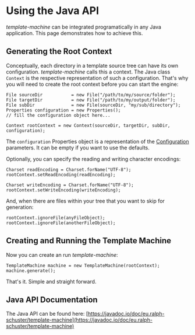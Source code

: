 # Using the Java API

*template-machine* can be integrated programatically in any Java application. This page demonstrates
how to achieve this.

## Generating the Root Context

Conceptually, each directory in a template source tree can have its own configuration. *template-machine*
calls this a context. The Java class `Context` is the respective representation of such a 
configuration. That's why you will need to create the root context before you can start the engine:

```
File sourceDir           = new File("/path/to/my/source/folder");
File targetDir           = new File("/path/to/my/output/folder");
File subDir              = new File(sourceDir, "my/sub/directory");
Properties configuration = new Properties();
// fill the configuration object here...

Context rootContext = new Context(sourceDir, targetDir, subDir, configuration);
```

The `configuration` Properties object is a representation of the [Configuration](CONFIGURATION.md) 
parameters. It can be empty if you want to use the defaults.

Optionally, you can specify the reading and writing character encodings:

```
Charset readEncoding = Charset.forName("UTF-8");
rootContext.setReadEncoding(readEncoding);

Charset writeEncoding = Charset.forName("UTF-8");
rootContext.setWriteEncoding(writeEncoding);
```

And, when there are files within your tree that you want to skip for generation:

```
rootContext.ignoreFile(anyFileObject);
rootContext.ignoreFile(anotherFileObject);
```

## Creating and Running the Template Machine

Now you can create an run *template-machine*:

```
TemplateMachine machine = new TemplateMachine(rootContext);
machine.generate();
```

That's it. Simple and straight forward.

## Java API Documentation

The Java API can be found here: [https://javadoc.io/doc/eu.ralph-schuster/template-machine](https://javadoc.io/doc/eu.ralph-schuster/template-machine)

